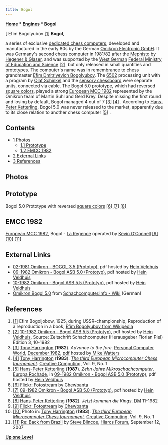 ```yaml
---
title: Bogol
---
```

**[Home](Home "Home") * [Engines](Engines "Engines") * Bogol**

\[ Efim Bogolyubov <a id="cite-note-1" href="#cite-ref-1">[1]</a>
**Bogol**,

a series of exclusive [dedicated chess computers](Dedicated_Chess_Computers "Dedicated Chess Computers"), developed and manufactured in the early 80s by the German [Omikron Electronic GmbH](index.php?title=Omikron&action=edit&redlink=1 "Omikron (page does not exist)").
It was Germany's second chess computer in 1981/82 after the [Mephisto](</Mephisto_(H)> "Mephisto (H)") by [Hegener & Glaser](Hegener_%26_Glaser "Hegener & Glaser"), and was supported by the [West German](https://en.wikipedia.org/wiki/West_Germany) [Federal Ministry of Education and Science](https://en.wikipedia.org/wiki/Federal_Ministry_of_Education_and_Research_%28Germany%29) <a id="cite-note-2" href="#cite-ref-2">[2]</a>, but only released in small quantities and prototypes. The computer's name was in remembrance to chess grandmaster [Efim Dmitriyevich Bogolyubov](https://en.wikipedia.org/wiki/Efim_Bogoljubov). The [6502](6502 "6502") processing unit with a program by [Olaf Schinkel](index.php?title=Olaf_Schinkel&action=edit&redlink=1 "Olaf Schinkel (page does not exist)") and the [sensory chessboard](Sensory_Board "Sensory Board") were separate units, connected via cable. The Bogol 5.0 prototype, which had reversed [square colors](Color_of_a_Square "Color of a Square"), played a strong [European MCC 1982](European_MCC_1982 "European MCC 1982") represented by the Omikron team of Martin Suhl and Gerd Krey. Despite missing the first round and losing by default, Bogol managed 4 out of 7 <a id="cite-note-3" href="#cite-ref-3">[3]</a> <a id="cite-note-4" href="#cite-ref-4">[4]</a> . According to [Hans-Peter Ketterling](index.php?title=Hans-Peter_Ketterling&action=edit&redlink=1 "Hans-Peter Ketterling (page does not exist)"), Bogol 5.0 was never released to the market, apparently due to its close relation to another chess computer <a id="cite-note-5" href="#cite-ref-5">[5]</a> .

## Contents

- [1 Photos](#photos)
  - [1.1 Prototype](#prototype)
  - [1.2 EMCC 1982](#emcc-1982)
- [2 External Links](#external-links)
- [3 References](#references)

## Photos

## Prototype

[](http://www.flickr.com/photos/10261668@N05/859035770/)
Bogol 5.0 Prototype with reversed [square colors](Color_of_a_Square "Color of a Square") <a id="cite-note-6" href="#cite-ref-6">[6]</a> <a id="cite-note-7" href="#cite-ref-7">[7]</a> <a id="cite-note-8" href="#cite-ref-8">[8]</a>

## EMCC 1982

[](http://www.flickr.com/photos/10261668@N05/with/858204847/)
[European MCC 1982](European_MCC_1982 "European MCC 1982"), Bogol - [La Regence](La_Regence "La Regence") operated by [Kevin O’Connell](Kevin_O%E2%80%99Connell "Kevin O’Connell") <a id="cite-note-9" href="#cite-ref-9">[9]</a> <a id="cite-note-10" href="#cite-ref-10">[10]</a> <a id="cite-note-11" href="#cite-ref-11">[11]</a>

## External Links

- [02-1981 Omikron - BOGOL 3.5 (Prototyp)](http://www.schaakcomputers.nl/hein_veldhuis/database/files/02-1981%20%5BB-2636%5D%20Omikron%20-%20Bogol%20ASB%203.5%20%28Prototyp%29.pdf), pdf hosted by [Hein Veldhuis](Hein_Veldhuis "Hein Veldhuis")
- [09-1982 Omikron - Bogol ASB 5.0 (Prototyp)](http://www.schaakcomputers.nl/hein_veldhuis/database/files/09-1982%20%5BB-2696%5D%20Omikron%20-%20Bogol%20ASB%205.0%20%28Prototyp%29.pdf), pdf hosted by [Hein Veldhuis](Hein_Veldhuis "Hein Veldhuis")
- [10-1982 Omikron - Bogol ASB 5.5 (Prototyp)](http://www.schaakcomputers.nl/hein_veldhuis/database/files/10-1982%20%5BB-2711%5D%20Omikron%20-%20Bogol%20ASB%205.5%20%28Prototyp%29.pdf), pdf hosted by [Hein Veldhuis](Hein_Veldhuis "Hein Veldhuis")
- [Omikron Bogol 5.0](http://www.schach-computer.info/wiki/index.php/Omikron_Bogol_5.0) from [Schachcomputer.info - Wiki](http://www.schach-computer.info/wiki/index.php/Hauptseite_En) (German)

## References

1. <a id="cite-ref-1" href="#cite-note-1">[1]</a> Efim Bogoljobow, 1925, during USSR-championship, Reproduction of a reproduction in a book, [Efim Bogolyubov from Wikipedia](https://en.wikipedia.org/wiki/Efim_Bogoljubov)
1. <a id="cite-ref-2" href="#cite-note-2">[2]</a>  [10-1982 Omikron - Bogol ASB 5.5 (Prototyp)](http://www.schaakcomputers.nl/hein_veldhuis/database/files/10-1982%20%5BB-2711%5D%20Omikron%20-%20Bogol%20ASB%205.5%20%28Prototyp%29.pdf), pdf hosted by [Hein Veldhuis](Hein_Veldhuis "Hein Veldhuis"), Source: Zeitschrift Schachcomputer (Herausgeber Florian Piel) Edition 3, 10-1982
1. <a id="cite-ref-3" href="#cite-note-3">[3]</a> [Tony Harrington](Tony_Harrington "Tony Harrington") (**1982**). *Advance to the fore*. [Personal Computer World](Personal_Computer_World "Personal Computer World"), [December 1982](http://www.chesscomputeruk.com/html/publication_archive_1982.html), [pdf](http://www.chesscomputeruk.com/PCW_December_1982.pdf) hosted by [Mike Watters](Mike_Watters "Mike Watters")
1. <a id="cite-ref-4" href="#cite-note-4">[4]</a> [Tony Harrington](Tony_Harrington "Tony Harrington") (**1983**). *[The third European Microcomputer Chess tournament](http://www.atarimagazines.com/creative/v9n1/123_The_third_European_Microc.php)*. [Creative Computing](Creative_Computing "Creative Computing"), Vol. 9, No. 1
1. <a id="cite-ref-5" href="#cite-note-5">[5]</a> [Hans-Peter Ketterling](index.php?title=Hans-Peter_Ketterling&action=edit&redlink=1 "Hans-Peter Ketterling (page does not exist)") (**1987**). *Zehn Jahre Mikroschachcomputer*. [Europa Rochade](http://de.wikipedia.org/wiki/Rochade_Europa), in [09-1982 Omikron - Bogol ASB 5.0 (Prototyp)](http://www.schaakcomputers.nl/hein_veldhuis/database/files/09-1982%20%5BB-2696%5D%20Omikron%20-%20Bogol%20ASB%205.0%20%28Prototyp%29.pdf), pdf hosted by [Hein Veldhuis](Hein_Veldhuis "Hein Veldhuis")
1. <a id="cite-ref-6" href="#cite-note-6">[6]</a> [Flickr: Fotostream](http://www.flickr.com/photos/10261668@N05/with/859035770/) by [Chewbanta](Steve_Blincoe "Steve Blincoe")
1. <a id="cite-ref-7" href="#cite-note-7">[7]</a>  [09-1982 Omikron - Bogol ASB 5.0 (Prototyp)](http://www.schaakcomputers.nl/hein_veldhuis/database/files/09-1982%20%5BB-2696%5D%20Omikron%20-%20Bogol%20ASB%205.0%20%28Prototyp%29.pdf), pdf hosted by [Hein Veldhuis](Hein_Veldhuis "Hein Veldhuis")
1. <a id="cite-ref-8" href="#cite-note-8">[8]</a> [Hans-Peter Ketterling](index.php?title=Hans-Peter_Ketterling&action=edit&redlink=1 "Hans-Peter Ketterling (page does not exist)") (**1982**). *Jetzt kommen die Kings*. [DM](http://de.wikipedia.org/wiki/Euro_%28Zeitschrift,_fr%C3%BCher_DM%29) 11-1982
1. <a id="cite-ref-9" href="#cite-note-9">[9]</a> [Flickr: Fotostream](http://www.flickr.com/photos/10261668@N05/with/858204847/) by [Chewbanta](Steve_Blincoe "Steve Blincoe")
1. <a id="cite-ref-10" href="#cite-note-10">[10]</a> Photo in: [Tony Harrington](Tony_Harrington "Tony Harrington") (**1983**). *[The third European Microcomputer Chess tournament](http://www.atarimagazines.com/creative/v9n1/123_The_third_European_Microc.php)*. [Creative Computing](Creative_Computing "Creative Computing"), Vol. 9, No. 1
1. <a id="cite-ref-11" href="#cite-note-11">[11]</a> [Re: Back from Brazil](http://hiarcs.net/forums/viewtopic.php?t=251&postdays=0&postorder=asc&start=10) by [Steve Blincoe](Steve_Blincoe "Steve Blincoe"), [Hiarcs Forum](Computer_Chess_Forums "Computer Chess Forums"), September 12, 2007

**[Up one Level](Engines "Engines")**

